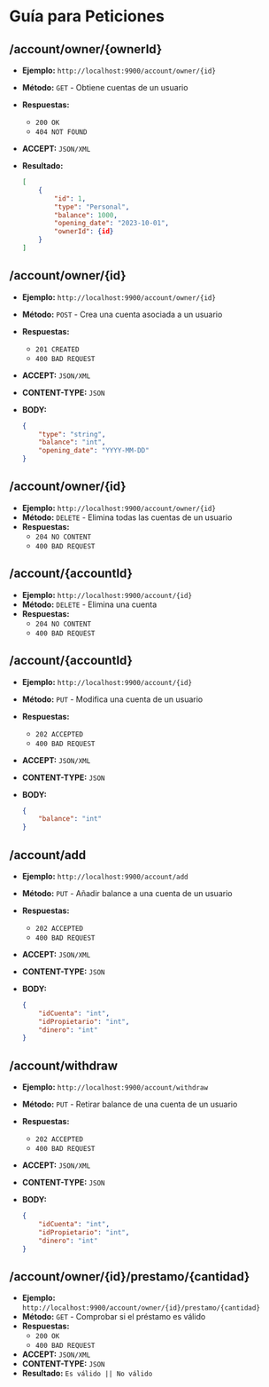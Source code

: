 # Guía para Peticiones

## /account/owner/{ownerId}

- **Ejemplo:** `http://localhost:9900/account/owner/{id}`
- **Método:** `GET` - Obtiene cuentas de un usuario
- **Respuestas:**
  - `200 OK`
  - `404 NOT FOUND`
- **ACCEPT:** `JSON/XML`
- **Resultado:**

    ```json
    [
        {
            "id": 1,
            "type": "Personal",
            "balance": 1000,
            "opening_date": "2023-10-01",
            "ownerId": {id}
        }
    ]
    ```

## /account/owner/{id}

- **Ejemplo:** `http://localhost:9900/account/owner/{id}`
- **Método:** `POST` - Crea una cuenta asociada a un usuario
- **Respuestas:**
  - `201 CREATED`
  - `400 BAD REQUEST`
- **ACCEPT:** `JSON/XML`
- **CONTENT-TYPE:** `JSON`
- **BODY:**

    ```json
    {
        "type": "string",
        "balance": "int",
        "opening_date": "YYYY-MM-DD"
    }
    ```

## /account/owner/{id}

- **Ejemplo:** `http://localhost:9900/account/owner/{id}`
- **Método:** `DELETE` - Elimina todas las cuentas de un usuario
- **Respuestas:**
  - `204 NO CONTENT`
  - `400 BAD REQUEST`

## /account/{accountId}

- **Ejemplo:** `http://localhost:9900/account/{id}`
- **Método:** `DELETE` - Elimina una cuenta
- **Respuestas:**
  - `204 NO CONTENT`
  - `400 BAD REQUEST`

## /account/{accountId}

- **Ejemplo:** `http://localhost:9900/account/{id}`
- **Método:** `PUT` - Modifica una cuenta de un usuario
- **Respuestas:**
  - `202 ACCEPTED`
  - `400 BAD REQUEST`
- **ACCEPT:** `JSON/XML`
- **CONTENT-TYPE:** `JSON`
- **BODY:**

    ```json
    {
        "balance": "int"
    }
    ```

## /account/add

- **Ejemplo:** `http://localhost:9900/account/add`
- **Método:** `PUT` - Añadir balance a una cuenta de un usuario
- **Respuestas:**
  - `202 ACCEPTED`
  - `400 BAD REQUEST`
- **ACCEPT:** `JSON/XML`
- **CONTENT-TYPE:** `JSON`
- **BODY:**

    ```json
    {
        "idCuenta": "int",
        "idPropietario": "int",
        "dinero": "int"
    }
    ```

## /account/withdraw

- **Ejemplo:** `http://localhost:9900/account/withdraw`
- **Método:** `PUT` - Retirar balance de una cuenta de un usuario
- **Respuestas:**
  - `202 ACCEPTED`
  - `400 BAD REQUEST`
- **ACCEPT:** `JSON/XML`
- **CONTENT-TYPE:** `JSON`
- **BODY:**

    ```json
    {
        "idCuenta": "int",
        "idPropietario": "int",
        "dinero": "int"
    }
    ```

## /account/owner/{id}/prestamo/{cantidad}

- **Ejemplo:** `http://localhost:9900/account/owner/{id}/prestamo/{cantidad}`
- **Método:** `GET` - Comprobar si el préstamo es válido
- **Respuestas:**
  - `200 OK`
  - `400 BAD REQUEST`
- **ACCEPT:** `JSON/XML`
- **CONTENT-TYPE:** `JSON`
- **Resultado:** `Es válido || No válido`
